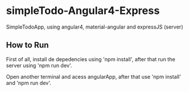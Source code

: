 # simpleTodo-Angular4-Express
SimpleTodoApp, using angular4, material-angular and expressJS (server)

## How to Run
First of all, install de depedencies using 'npm install', after that run the server using 'npm run dev'.

Open another terminal and acess angularApp, after that use 'npm install' and 'npm run dev'.
